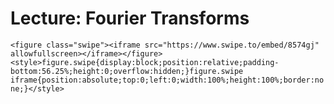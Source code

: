# Lecture: Fourier Transforms

```<figure class="swipe"><iframe src="https://www.swipe.to/embed/8574gj" allowfullscreen></iframe></figure><style>figure.swipe{display:block;position:relative;padding-bottom:56.25%;height:0;overflow:hidden;}figure.swipe iframe{position:absolute;top:0;left:0;width:100%;height:100%;border:none;}</style>```
